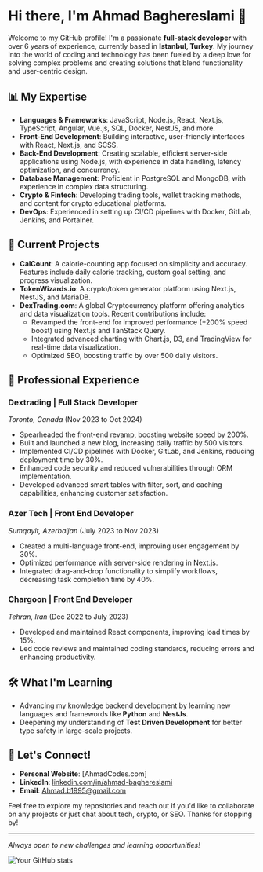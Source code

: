 # Hi there, I'm Ahmad Baghereslami 👋

Welcome to my GitHub profile! I'm a passionate **full-stack developer** with over 6 years of experience, currently based in **Istanbul, Turkey**. My journey into the world of coding and technology has been fueled by a deep love for solving complex problems and creating solutions that blend functionality and user-centric design.

## 📊 My Expertise
- **Languages & Frameworks**: JavaScript, Node.js, React, Next.js, TypeScript, Angular, Vue.js, SQL, Docker, NestJS, and more.
- **Front-End Development**: Building interactive, user-friendly interfaces with React, Next.js, and SCSS.
- **Back-End Development**: Creating scalable, efficient server-side applications using Node.js, with experience in data handling, latency optimization, and concurrency.
- **Database Management**: Proficient in PostgreSQL and MongoDB, with experience in complex data structuring.
- **Crypto & Fintech**: Developing trading tools, wallet tracking methods, and content for crypto educational platforms.
- **DevOps**: Experienced in setting up CI/CD pipelines with Docker, GitLab, Jenkins, and Portainer.

## 🌟 Current Projects
- **CalCount**: A calorie-counting app focused on simplicity and accuracy. Features include daily calorie tracking, custom goal setting, and progress visualization.
- **TokenWizards.io**: A crypto/token generator platform using Next.js, NestJS, and MariaDB.
- **DexTrading.com**: A global Cryptocurrency platform offering analytics and data visualization tools. Recent contributions include:
  - Revamped the front-end for improved performance (+200% speed boost) using Next.js and TanStack Query.
  - Integrated advanced charting with Chart.js, D3, and TradingView for real-time data visualization.
  - Optimized SEO, boosting traffic by over 500 daily visitors.

## 💼 Professional Experience
### Dextrading | Full Stack Developer  
*Toronto, Canada* (Nov 2023 to Oct 2024)  
- Spearheaded the front-end revamp, boosting website speed by 200%.
- Built and launched a new blog, increasing daily traffic by 500 visitors.
- Implemented CI/CD pipelines with Docker, GitLab, and Jenkins, reducing deployment time by 30%.
- Enhanced code security and reduced vulnerabilities through ORM implementation.
- Developed advanced smart tables with filter, sort, and caching capabilities, enhancing customer satisfaction.

### Azer Tech | Front End Developer  
*Sumqayit, Azerbaijan* (July 2023 to Nov 2023)  
- Created a multi-language front-end, improving user engagement by 30%.
- Optimized performance with server-side rendering in Next.js.
- Integrated drag-and-drop functionality to simplify workflows, decreasing task completion time by 40%.

### Chargoon | Front End Developer  
*Tehran, Iran* (Dec 2022 to July 2023)  
- Developed and maintained React components, improving load times by 15%.
- Led code reviews and maintained coding standards, reducing errors and enhancing productivity.

## 🛠️ What I'm Learning
- Advancing my knowledge backend development by learning new languages and framewords like **Python** and **NestJs**.
- Deepening my understanding of **Test Driven Development** for better type safety in large-scale projects.

## 🌱 Let's Connect!
- **Personal Website**: [AhmadCodes.com]
- **LinkedIn**: [linkedin.com/in/ahmad-baghereslami](https://www.linkedin.com/in/ahmad-baghereslami)
- **Email**: Ahmad.b1995@gmail.com

Feel free to explore my repositories and reach out if you'd like to collaborate on any projects or just chat about tech, crypto, or SEO. Thanks for stopping by!

---
_Always open to new challenges and learning opportunities!_

![Your GitHub stats](https://github-readme-stats.vercel.app/api?username=YourUsername&show_icons=true&theme=radical)

